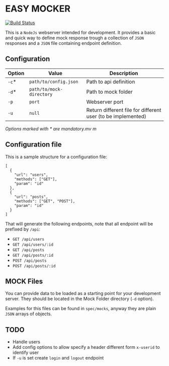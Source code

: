 # EASY MOCKER

[![Build Status](https://travis-ci.org/teone/easy-mocker.svg?branch=master)](https://travis-ci.org/teone/easy-mocker)

This is a `NodeJs` webserver intended for development. It provides a basic and quick way to define mock response trough a collection of `JSON` responses and a `JSON` file containing endpoint definition.

## Configuration

| Option | Value | Description |
| ------ | ----- | ----------- |
| `-c`*  | `path/to/config.json` | Path to api definition |
| `-d`*  | `path/to/mock-directory` | Path to mock folder |
| `-p`   | `port` | Webserver port |
| `-u`   | `null` | Return different file for different user (to be implemented) |

 _Options marked with * are mandatory.mv m_

## Configuration file

This is a sample structure for a configuration file:

```
[
  {
    "url": "users",
    "methods": ["GET"],
    "param": "id"
  },
  {
    "url": "posts",
    "methods": ["GET", "POST"],
    "param": "id"
  }
]
```

That will generate the following endpoints, note that all endpoint will be prefixed by `/api`:

- `GET /api/users`
- `GET /api/users/:id`
- `GET /api/posts`
- `GET /api/posts/:id`
- `POST /api/posts`
- `POST /api/posts/:id`

## MOCK Files

You can provide data to be loaded as a starting point for your development server. They should be located in the Mock Folder directory (`-d` option).

Examples for this files can be found in `spec/mocks`, anyway they are plain `JSON` arrays of objects.

## TODO

- Handle users
- Add config options to allow specify a header different form `x-userid` to identify user
- If `-u` is set create `login` and `logout` endpoint


